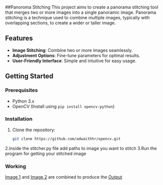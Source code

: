 ##Panoroma Stitching
This project aims to create a panorama stitching tool that merges two or more images into a single panoramic image. Panorama stitching is a technique used to combine multiple images, typically with overlapping sections, to create a wider or taller image.

## Features

- **Image Stitching**: Combine two or more images seamlessly.
- **Adjustment Options**: Fine-tune parameters for optimal results.
- **User-Friendly Interface**: Simple and intuitive for easy usage.

## Getting Started

### Prerequisites

- Python 3.x
- OpenCV (Install using `pip install opencv-python`)

### Installation

1. Clone the repository:

   ```bash
   git clone https://github.com/adwaithhr/opencv.git
2.Inside the stitcher.py file add paths to image you want to stitch
3.Run the program for getting your stitched image

### Working
[Image 1](img1.png) and [Image 2](img2.png) are combined to produce the [Output](output.png)


